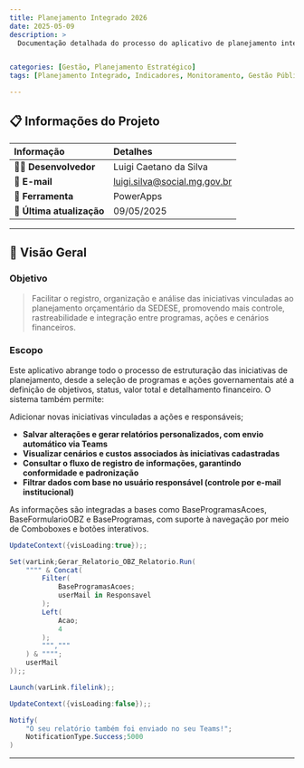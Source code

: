 ```yaml
---
title: Planejamento Integrado 2026
date: 2025-05-09
description: >
  Documentação detalhada do processo do aplicativo de planejamento integrado, incluindo fluxos de uso, funcionalidades principais e procedimentos operacionais básicos.


categories: [Gestão, Planejamento Estratégico]  
tags: [Planejamento Integrado, Indicadores, Monitoramento, Gestão Pública]

---
```

## 📋 Informações do Projeto

<div class="project-info-card">

| **Informação** | **Detalhes** |
|:---------------|:-------------|
| **👨‍💻 Desenvolvedor** | Luigi Caetano da Silva |
| **📧 E-mail** | luigi.silva@social.mg.gov.br |
| **🤖 Ferramenta** | PowerApps |
| **🔄 Última atualização** | 09/05/2025 |

</div>

---
## 🎯 Visão Geral

<div class="overview-section">

### Objetivo
> Facilitar o registro, organização e análise das iniciativas vinculadas ao planejamento orçamentário da SEDESE, promovendo mais controle, rastreabilidade e integração entre programas, ações e cenários financeiros.

### Escopo
Este aplicativo abrange todo o processo de estruturação das iniciativas de planejamento, desde a seleção de programas e ações governamentais até a definição de objetivos, status, valor total e detalhamento financeiro. O sistema também permite:

Adicionar novas iniciativas vinculadas a ações e responsáveis;

- **Salvar alterações e gerar relatórios personalizados, com envio automático via Teams**
- **Visualizar cenários e custos associados às iniciativas cadastradas**
- **Consultar o fluxo de registro de informações, garantindo conformidade e padronização**
- **Filtrar dados com base no usuário responsável (controle por e-mail institucional)**

As informações são integradas a bases como BaseProgramasAcoes, BaseFormularioOBZ e BaseProgramas, com suporte à navegação por meio de Comboboxes e botões interativos.


```csharp
UpdateContext({visLoading:true});;

Set(varLink;Gerar_Relatorio_OBZ_Relatorio.Run(
    """" & Concat(
        Filter(
            BaseProgramasAcoes;
            userMail in Responsavel
        );
        Left(
            Acao;
            4
        );
        ""","""
    ) & """";
    userMail
));;

Launch(varLink.filelink);;

UpdateContext({visLoading:false});;

Notify(
    "O seu relatório também foi enviado no seu Teams!";
    NotificationType.Success;5000
)

```

</div>

</div>

---